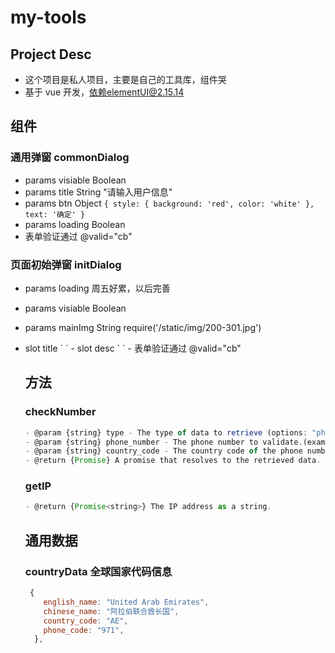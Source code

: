 # my-tools

## Project Desc

- 这个项目是私人项目，主要是自己的工具库，组件哭
- 基于 vue 开发，依赖elementUI@2.15.14

## 组件

### 通用弹窗 commonDialog

- params visiable Boolean
- params title String "请输入用户信息"
- params btn Object
  `{
        style: {
          background: 'red',
          color: 'white'
        },
        text: '确定'
}`
- params loading Boolean
- 表单验证通过 @valid="cb"

### 页面初始弹窗 initDialog

- params loading 周五好累，以后完善
- params visiable Boolean
- params mainImg String require('/static/img/200-301.jpg')

- slot title
  `<template slot="title">
少时诵诗书 <span class="blue"> libai</span> 不急网络挣我钱
</template>
`
- slot desc
  `<template slot="desc">
  少时诵诗书 少时诵诗 少时诵诗书 fas fhasuidfh fsaduifh fgdsufs fsd ui
  <span class="blue"> libai</span>
</template>
`
- 表单验证通过 @valid="cb"

## 方法

### checkNumber

```js
- @param {string} type - The type of data to retrieve (options: "phone","whatsapp").
- @param {string} phone_number - The phone number to validate.(example: "15812341929")
- @param {string} country_code - The country code of the phone number. (example: "CN")
- @return {Promise} A promise that resolves to the retrieved data.
```

### getIP

```js
- @return {Promise<string>} The IP address as a string.
```

## 通用数据

### countryData 全球国家代码信息

```js
 {
    english_name: "United Arab Emirates",
    chinese_name: "阿拉伯联合酋长国",
    country_code: "AE",
    phone_code: "971",
  },
```
